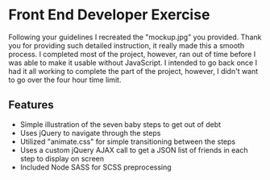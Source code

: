 Front End Developer Exercise
========

Following your guidelines I recreated the "mockup.jpg" you provided. Thank you for providing such detailed instruction, it really made this a smooth process. I completed most of the project, however, ran out of time before I was able to make it usable without JavaScript. I intended to go back once I had it all working to complete the part of the project, however, I didn't want to go over the four hour time limit.

Features
--------

- Simple illustration of the seven baby steps to get out of debt
- Uses jQuery to navigate through the steps
- Utilized "animate.css" for simple transitioning between the steps
- Uses a custom jQuery AJAX call to get a JSON list of friends in each step to display on screen
- Included Node SASS for SCSS preprocessing
